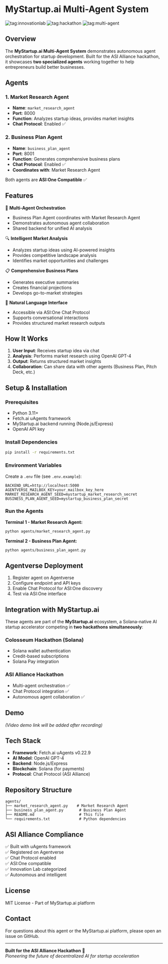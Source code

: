 # MyStartup.ai Multi-Agent System

![tag:innovationlab](https://img.shields.io/badge/innovationlab-3D8BD3)
![tag:hackathon](https://img.shields.io/badge/hackathon-5F43F1)
![tag:multi-agent](https://img.shields.io/badge/multi--agent-FF6B6B)

## Overview

The **MyStartup.ai Multi-Agent System** demonstrates autonomous agent orchestration for startup development. Built for the ASI Alliance hackathon, it showcases **two specialized agents** working together to help entrepreneurs build better businesses.

## Agents

### 1. Market Research Agent
- **Name**: `market_research_agent`
- **Port**: 8000
- **Function**: Analyzes startup ideas, provides market insights
- **Chat Protocol**: Enabled ✅

### 2. Business Plan Agent
- **Name**: `business_plan_agent`
- **Port**: 8001
- **Function**: Generates comprehensive business plans
- **Chat Protocol**: Enabled ✅
- **Coordinates with**: Market Research Agent

Both agents are **ASI:One Compatible** ✅

## Features

🤝 **Multi-Agent Orchestration**
- Business Plan Agent coordinates with Market Research Agent
- Demonstrates autonomous agent collaboration
- Shared backend for unified AI analysis

🔍 **Intelligent Market Analysis**
- Analyzes startup ideas using AI-powered insights
- Provides competitive landscape analysis
- Identifies market opportunities and challenges

📋 **Comprehensive Business Plans**
- Generates executive summaries
- Creates financial projections
- Develops go-to-market strategies

💬 **Natural Language Interface**
- Accessible via ASI:One Chat Protocol
- Supports conversational interactions
- Provides structured market research outputs

## How It Works

1. **User Input**: Receives startup idea via chat
2. **Analysis**: Performs market research using OpenAI GPT-4
3. **Output**: Returns structured market insights
4. **Collaboration**: Can share data with other agents (Business Plan, Pitch Deck, etc.)

## Setup & Installation

### Prerequisites

- Python 3.11+
- Fetch.ai uAgents framework
- MyStartup.ai backend running (Node.js/Express)
- OpenAI API key

### Install Dependencies

```bash
pip install -r requirements.txt
```

### Environment Variables

Create a `.env` file (see `.env.example`):

```env
BACKEND_URL=http://localhost:5000
AGENTVERSE_MAILBOX_KEY=your_mailbox_key_here
MARKET_RESEARCH_AGENT_SEED=mystartup_market_research_secret
BUSINESS_PLAN_AGENT_SEED=mystartup_business_plan_secret
```

### Run the Agents

**Terminal 1 - Market Research Agent:**
```bash
python agents/market_research_agent.py
```

**Terminal 2 - Business Plan Agent:**
```bash
python agents/business_plan_agent.py
```

## Agentverse Deployment

1. Register agent on Agentverse
2. Configure endpoint and API keys
3. Enable Chat Protocol for ASI:One discovery
4. Test via ASI:One interface

## Integration with MyStartup.ai

These agents are part of the **MyStartup.ai** ecosystem, a Solana-native AI startup accelerator competing in **two hackathons simultaneously**:

### Colosseum Hackathon (Solana)
- Solana wallet authentication
- Credit-based subscriptions
- Solana Pay integration

### ASI Alliance Hackathon  
- Multi-agent orchestration ✅
- Chat Protocol integration ✅
- Autonomous agent collaboration ✅

## Demo

_(Video demo link will be added after recording)_

## Tech Stack

- **Framework**: Fetch.ai uAgents v0.22.9
- **AI Model**: OpenAI GPT-4
- **Backend**: Node.js/Express
- **Blockchain**: Solana (for payments)
- **Protocol**: Chat Protocol (ASI Alliance)

## Repository Structure

```
agents/
├── market_research_agent.py    # Market Research Agent
├── business_plan_agent.py       # Business Plan Agent
├── README.md                    # This file
└── requirements.txt             # Python dependencies
```

## ASI Alliance Compliance

✅ Built with uAgents framework  
✅ Registered on Agentverse  
✅ Chat Protocol enabled  
✅ ASI:One compatible  
✅ Innovation Lab categorized  
✅ Autonomous and intelligent  

## License

MIT License - Part of MyStartup.ai platform

## Contact

For questions about this agent or the MyStartup.ai platform, please open an issue on GitHub.

---

**Built for the ASI Alliance Hackathon** 🚀  
*Pioneering the future of decentralized AI for startup acceleration*
